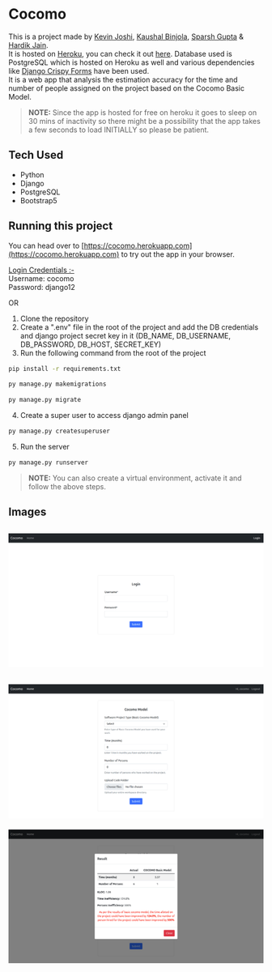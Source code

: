 # Cocomo

This is a project made by [Kevin Joshi](https://github.com/KevinJ-hub), [Kaushal Binjola](https://github.com/KaushalBinjola), [Sparsh Gupta](https://github.com/Sparsh1101) & [Hardik Jain](https://github.com/hardikjain1708).  
It is hosted on [Heroku](https://www.heroku.com), you can check it out [here](https://cocomo.herokuapp.com). Database used is PostgreSQL which is hosted on Heroku as well and various dependencies like [Django Crispy Forms](https://django-crispy-forms.readthedocs.io/en/latest/) have been used.  
It is a web app that analysis the estimation accuracy for the time and number of people assigned on the project based on the Cocomo Basic Model.  

> **NOTE:** Since the app is hosted for free on heroku it goes to sleep on 30 mins of inactivity so there might be a possibility that the app takes a few seconds to load INITIALLY so please be patient.  

## Tech Used

- Python
- Django
- PostgreSQL
- Bootstrap5

## Running this project

You can head over to [https://cocomo.herokuapp.com](https://cocomo.herokuapp.com) to try out the app in your browser.  
  
<u>Login Credentials :-</u>  
Username: cocomo  
Password: django12

OR  

1. Clone the repository
2. Create a ".env" file in the root of the project and add the DB credentials and django project secret key in it (DB_NAME, DB_USERNAME, DB_PASSWORD, DB_HOST, SECRET_KEY)
3. Run the following command from the root of the project

```bash
pip install -r requirements.txt
```

```bash
py manage.py makemigrations
```

```bash
py manage.py migrate
```

4. Create a super user to access django admin panel

```bash
py manage.py createsuperuser
```

5. Run the server

```bash
py manage.py runserver
```

> **NOTE:** You can also create a virtual environment, activate it and follow the above steps.

## Images

![Login Page](screenshots/ss3.png)
---

![Home Page](screenshots/ss1.png)
---

![Results Page](screenshots/ss2.png)
